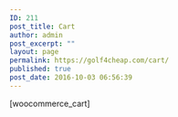 ```yaml
---
ID: 211
post_title: Cart
author: admin
post_excerpt: ""
layout: page
permalink: https://golf4cheap.com/cart/
published: true
post_date: 2016-10-03 06:56:39
---
```

[woocommerce_cart]